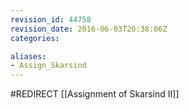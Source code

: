 ```yaml
---
revision_id: 44758
revision_date: 2016-06-03T20:38:06Z
categories:

aliases:
- Assign_Skarsind
---
```


#REDIRECT [[Assignment of Skarsind II]]